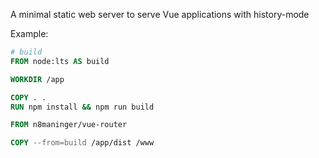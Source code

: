 A minimal static web server to serve Vue applications with history-mode

Example:
```dockerfile
# build
FROM node:lts AS build

WORKDIR /app

COPY . .
RUN npm install && npm run build

FROM n8maninger/vue-router

COPY --from=build /app/dist /www
```